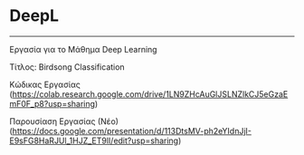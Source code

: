# DeepL

---
Εργασία για το Μάθημα Deep Learning

Τίτλος: Birdsong Classification


Κώδικας Εργασίας (https://colab.research.google.com/drive/1LN9ZHcAuGlJSLNZlkCJ5eGzaEmF0F_p8?usp=sharing)



Παρουσίαση Εργασίας (Νέο) (https://docs.google.com/presentation/d/113DtsMV-ph2eYIdnJjI-E9sFG8HaRJUl_1HJZ_ET9lI/edit?usp=sharing)




